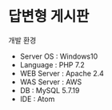 # 답변형 게시판 

  개발 환경 <br>
- Server OS : Windows10
- Language : PHP 7.2
- WEB Server : Apache 2.4 
- WAS Server : AWS
- DB : MySQL 5.7.19 
- IDE : Atom
